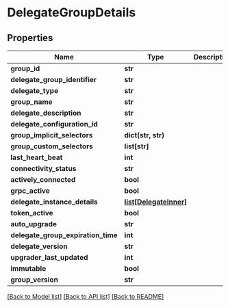 # DelegateGroupDetails

## Properties
Name | Type | Description | Notes
------------ | ------------- | ------------- | -------------
**group_id** | **str** |  | [optional] 
**delegate_group_identifier** | **str** |  | [optional] 
**delegate_type** | **str** |  | [optional] 
**group_name** | **str** |  | [optional] 
**delegate_description** | **str** |  | [optional] 
**delegate_configuration_id** | **str** |  | [optional] 
**group_implicit_selectors** | **dict(str, str)** |  | [optional] 
**group_custom_selectors** | **list[str]** |  | [optional] 
**last_heart_beat** | **int** |  | [optional] 
**connectivity_status** | **str** |  | [optional] 
**actively_connected** | **bool** |  | [optional] 
**grpc_active** | **bool** |  | [optional] 
**delegate_instance_details** | [**list[DelegateInner]**](DelegateInner.md) |  | [optional] 
**token_active** | **bool** |  | [optional] 
**auto_upgrade** | **str** |  | [optional] 
**delegate_group_expiration_time** | **int** |  | [optional] 
**delegate_version** | **str** |  | [optional] 
**upgrader_last_updated** | **int** |  | [optional] 
**immutable** | **bool** |  | [optional] 
**group_version** | **str** |  | [optional] 

[[Back to Model list]](../README.md#documentation-for-models) [[Back to API list]](../README.md#documentation-for-api-endpoints) [[Back to README]](../README.md)

